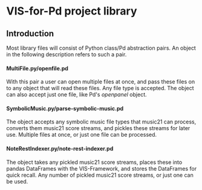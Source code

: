 # VIS-for-Pd project library
## Introduction
Most library files will consist of Python class/Pd abstraction pairs. An object in the following description refers to such a pair. 
#### MultiFile.py/openfile.pd
With this pair a user can open multiple files at once, and pass these files on to any object that will read these files. Any file type is accepted. The object can also accept just one file, like Pd's _openpanel_ object.
#### SymbolicMusic.py/parse-symbolic-music.pd
The object accepts any symbolic music file types that music21 can process, converts them music21 score streams, and pickles these streams for later use. Multiple files at once, or just one file can be processed.
#### NoteRestIndexer.py/note-rest-indexer.pd
The object takes any pickled music21 score streams, places these into pandas DataFrames with the VIS-Framework, and stores the DataFrames for quick recall. Any number of pickled music21 score streams, or just one can be used.

